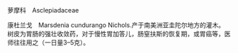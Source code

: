 萝摩科　Asclepiadaceae

  

康杜兰戈　Marsdenia cundurango Nichols.产于南美洲亚圭陀尔地方的灌木。树皮为胃肠的强壮收敛药，对于慢性胃加答儿，肠窒扶斯的恢复期，或胃癌等，医师往往用之（一日量3–5克）。